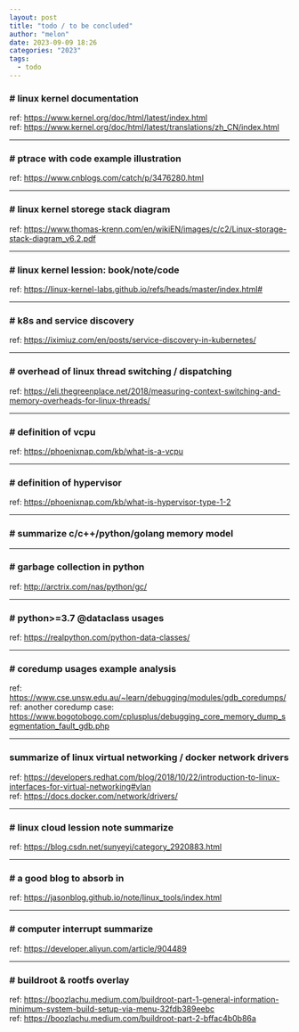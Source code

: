 ```yaml
---
layout: post
title: "todo / to be concluded"
author: "melon"
date: 2023-09-09 18:26
categories: "2023"
tags:
  - todo
---
```


### # linux kernel documentation 
ref: https://www.kernel.org/doc/html/latest/index.html  
ref: https://www.kernel.org/doc/html/latest/translations/zh_CN/index.html

<hr>

### # ptrace with code example illustration
ref: https://www.cnblogs.com/catch/p/3476280.html

<hr>

### # linux kernel storege stack diagram
ref: https://www.thomas-krenn.com/en/wikiEN/images/c/c2/Linux-storage-stack-diagram_v6.2.pdf

<hr>

### # linux kernel lession: book/note/code
ref: https://linux-kernel-labs.github.io/refs/heads/master/index.html#

<hr>

### # k8s and service discovery
ref: https://iximiuz.com/en/posts/service-discovery-in-kubernetes/

<hr>

### # overhead of linux thread switching / dispatching
ref: https://eli.thegreenplace.net/2018/measuring-context-switching-and-memory-overheads-for-linux-threads/

<hr>

### # definition of vcpu
ref: https://phoenixnap.com/kb/what-is-a-vcpu

<hr>

### # definition of hypervisor 
ref: https://phoenixnap.com/kb/what-is-hypervisor-type-1-2

<hr>

### # summarize c/c++/python/golang memory model

<hr>

### # garbage collection in python
ref: http://arctrix.com/nas/python/gc/

<hr>

### # python>=3.7 @dataclass usages
ref: https://realpython.com/python-data-classes/

<hr>

### # coredump usages example analysis
ref: https://www.cse.unsw.edu.au/~learn/debugging/modules/gdb_coredumps/  
ref: another coredump case: https://www.bogotobogo.com/cplusplus/debugging_core_memory_dump_segmentation_fault_gdb.php

<hr>

### summarize of linux virtual networking / docker network drivers
ref: https://developers.redhat.com/blog/2018/10/22/introduction-to-linux-interfaces-for-virtual-networking#vlan  
ref: https://docs.docker.com/network/drivers/

<hr>

### # linux cloud lession note summarize 
ref: https://blog.csdn.net/sunyeyi/category_2920883.html

<hr>

### # a good blog to absorb in
ref: https://jasonblog.github.io/note/linux_tools/index.html

<hr>

### # computer interrupt summarize
ref: https://developer.aliyun.com/article/904489

<hr>

### # buildroot & rootfs overlay
ref: https://boozlachu.medium.com/buildroot-part-1-general-information-minimum-system-build-setup-via-menu-32fdb389eebc  
ref: https://boozlachu.medium.com/buildroot-part-2-bffac4b0b86a

